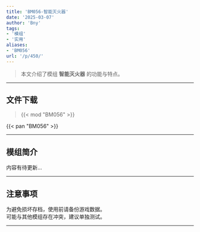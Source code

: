 ```yaml
---
title: 'BM056-智能灭火器'
date: '2025-03-07'
author: 'Bny'
tags:
- '模组'
- '实用'
aliases:
- 'BM056'
url: '/p/450/'
---
```


> 本文介绍了模组 **智能灭火器** 的功能与特点。

---

## 文件下载  

> {{< mod "BM056" >}}  

{{< pan "BM056" >}}  

---

## 模组简介

>  
内容有待更新...  

---

## 注意事项

>  
为避免损坏存档，使用前请备份游戏数据。  
可能与其他模组存在冲突，建议单独测试。  

---

